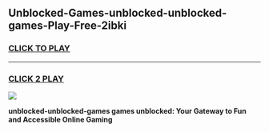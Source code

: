 
## Unblocked-Games-unblocked-unblocked-games-Play-Free-2ibki
<h3>
<a href="https://premium76.site?title=unblocked-unblocked-games&ref=23A">CLICK TO PLAY</a></h3>
<hr>

<h3>
<a href="https://premium76.site?title=unblocked-unblocked-games&ref=23A">CLICK 2 PLAY</a>
  
</h3>

<a href="https://premium76.site?title=unblocked-unblocked-games&ref=23A"><img src="https://clearcache.store/games.png"></a>


**unblocked-unblocked-games games unblocked: Your Gateway to Fun and Accessible Online Gaming**
